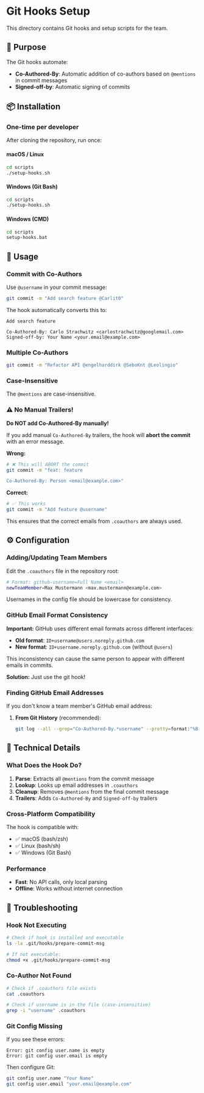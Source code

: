 # Git Hooks Setup

This directory contains Git hooks and setup scripts for the team.

## 🎯 Purpose

The Git hooks automate:

- **Co-Authored-By**: Automatic addition of co-authors based on `@mentions` in commit messages
- **Signed-off-by**: Automatic signing of commits

## 📦 Installation

### One-time per developer

After cloning the repository, run once:

#### macOS / Linux

```bash
cd scripts
./setup-hooks.sh
```

#### Windows (Git Bash)

```bash
cd scripts
./setup-hooks.sh
```

#### Windows (CMD)

```cmd
cd scripts
setup-hooks.bat
```

## 📝 Usage

### Commit with Co-Authors

Use `@username` in your commit message:

```bash
git commit -m "Add search feature @Carlit0"
```

The hook automatically converts this to:

```
Add search feature

Co-Authored-By: Carlo Strachwitz <carlostrachwitz@googlemail.com>
Signed-off-by: Your Name <your.email@example.com>
```

### Multiple Co-Authors

```bash
git commit -m "Refactor API @engelharddirk @SeboKnt @Leolingio"
```

### Case-Insensitive

The `@mentions` are case-insensitive.

### ⚠️ No Manual Trailers!

**Do NOT add Co-Authored-By manually!**

If you add manual `Co-Authored-By` trailers, the hook will **abort the commit** with an error message.

**Wrong:**

```bash
# ❌ This will ABORT the commit
git commit -m "feat: feature

Co-Authored-By: Person <email@example.com>"
```

**Correct:**

```bash
# ✅ This works
git commit -m "Add feature @username"
```

This ensures that the correct emails from `.coauthors` are always used.

## ⚙️ Configuration

### Adding/Updating Team Members

Edit the `.coauthors` file in the repository root:

```bash
# Format: github-username=Full Name <email>
newTeamMember=Max Mustermann <max.mustermann@example.com>
```

Usernames in the config file should be lowercase for consistency.

### GitHub Email Format Consistency

**Important:** GitHub uses different email formats across different interfaces:

- **Old format**: `ID+username@users.noreply.github.com`
- **New format**: `ID+username.noreply.github.com` (without `@users`)

This inconsistency can cause the same person to appear with different emails in commits.

**Solution:** Just use the git hook!

### Finding GitHub Email Addresses

If you don't know a team member's GitHub email address:

1. **From Git History** (recommended):

   ```bash
   git log --all --grep="Co-Authored-By.*username" --pretty=format:"%B" | grep "Co-Authored-By:"
   ```

## 🔧 Technical Details

### What Does the Hook Do?

1. **Parse**: Extracts all `@mentions` from the commit message
2. **Lookup**: Looks up email addresses in `.coauthors`
3. **Cleanup**: Removes `@mentions` from the final commit message
4. **Trailers**: Adds `Co-Authored-By` and `Signed-off-by` trailers

### Cross-Platform Compatibility

The hook is compatible with:

- ✅ macOS (bash/zsh)
- ✅ Linux (bash/sh)
- ✅ Windows (Git Bash)

### Performance

- **Fast**: No API calls, only local parsing
- **Offline**: Works without internet connection

## 🐛 Troubleshooting

### Hook Not Executing

```bash
# Check if hook is installed and executable
ls -la .git/hooks/prepare-commit-msg

# If not executable:
chmod +x .git/hooks/prepare-commit-msg
```

### Co-Author Not Found

```bash
# Check if .coauthors file exists
cat .coauthors

# Check if username is in the file (case-insensitive)
grep -i "username" .coauthors
```

### Git Config Missing

If you see these errors:

```
Error: git config user.name is empty
Error: git config user.email is empty
```

Then configure Git:

```bash
git config user.name "Your Name"
git config user.email "your.email@example.com"
```
